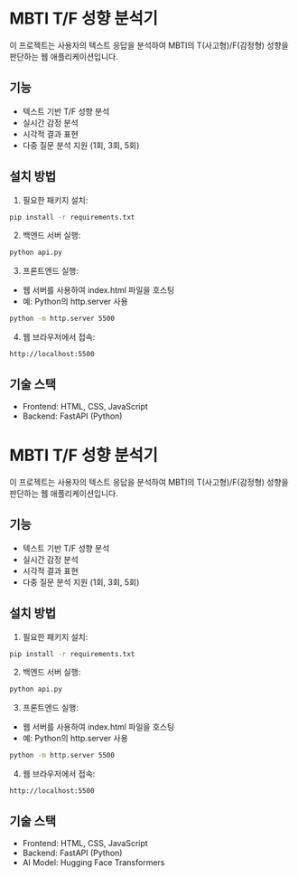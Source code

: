
# MBTI T/F 성향 분석기

이 프로젝트는 사용자의 텍스트 응답을 분석하여 MBTI의 T(사고형)/F(감정형) 성향을 판단하는 웹 애플리케이션입니다.

## 기능

- 텍스트 기반 T/F 성향 분석
- 실시간 감정 분석
- 시각적 결과 표현
- 다중 질문 분석 지원 (1회, 3회, 5회)

## 설치 방법

1. 필요한 패키지 설치:
```bash
pip install -r requirements.txt
```

2. 백엔드 서버 실행:
```bash
python api.py
```

3. 프론트엔드 실행:
- 웹 서버를 사용하여 index.html 파일을 호스팅
- 예: Python의 http.server 사용
```bash
python -m http.server 5500
```

4. 웹 브라우저에서 접속:
```
http://localhost:5500
```

## 기술 스택

- Frontend: HTML, CSS, JavaScript
- Backend: FastAPI (Python)

# MBTI T/F 성향 분석기

이 프로젝트는 사용자의 텍스트 응답을 분석하여 MBTI의 T(사고형)/F(감정형) 성향을 판단하는 웹 애플리케이션입니다.

## 기능

- 텍스트 기반 T/F 성향 분석
- 실시간 감정 분석
- 시각적 결과 표현
- 다중 질문 분석 지원 (1회, 3회, 5회)

## 설치 방법

1. 필요한 패키지 설치:
```bash
pip install -r requirements.txt
```

2. 백엔드 서버 실행:
```bash
python api.py
```

3. 프론트엔드 실행:
- 웹 서버를 사용하여 index.html 파일을 호스팅
- 예: Python의 http.server 사용
```bash
python -m http.server 5500
```

4. 웹 브라우저에서 접속:
```
http://localhost:5500
```

## 기술 스택

- Frontend: HTML, CSS, JavaScript
- Backend: FastAPI (Python)
- AI Model: Hugging Face Transformers 